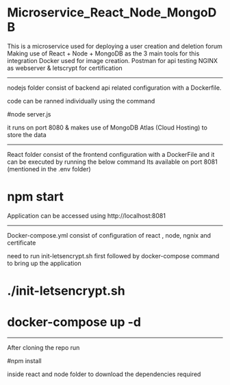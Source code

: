 # Microservice_React_Node_MongoDB


This is a microservice used for deploying a user creation and deletion forum
Making use of React + Node + MongoDB as the 3 main tools for this integration
Docker used for image creation.
Postman for api testing
NGINX as webserver & letscrypt for certification

**************************

nodejs folder consist of backend api related configuration with a Dockerfile.

code can be ranned individually using the command

#node server.js

it runs on port 8080 & makes use of MongoDB Atlas (Cloud Hosting) to store the data

***********************

React folder consist of the frontend configuration with a DockerFile and it can be executed by running the below command
Its available on port 8081 (mentioned in the .env folder)

# npm start


Application can be accessed using http://localhost:8081

************************

Docker-compose.yml consist of configuration of react , node, ngnix and certificate

need to run init-letsencrypt.sh first followed by docker-compose command to bring up the application

# ./init-letsencrypt.sh
# docker-compose up -d

************************

After cloning the repo run 

#npm install 

inside react and node folder to download the dependencies required
